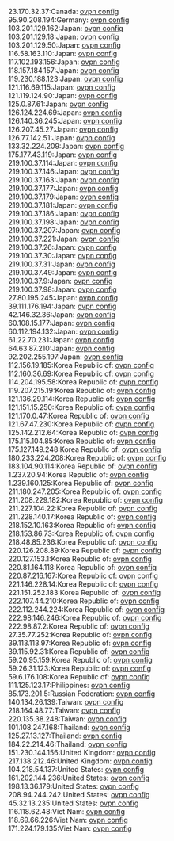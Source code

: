 23.170.32.37:Canada: [ovpn config](vpn/23_170_32_37.ovpn)  
95.90.208.194:Germany: [ovpn config](vpn/95_90_208_194.ovpn)  
103.201.129.162:Japan: [ovpn config](vpn/103_201_129_162.ovpn)  
103.201.129.18:Japan: [ovpn config](vpn/103_201_129_18.ovpn)  
103.201.129.50:Japan: [ovpn config](vpn/103_201_129_50.ovpn)  
116.58.163.110:Japan: [ovpn config](vpn/116_58_163_110.ovpn)  
117.102.193.156:Japan: [ovpn config](vpn/117_102_193_156.ovpn)  
118.157.184.157:Japan: [ovpn config](vpn/118_157_184_157.ovpn)  
119.230.188.123:Japan: [ovpn config](vpn/119_230_188_123.ovpn)  
121.116.69.115:Japan: [ovpn config](vpn/121_116_69_115.ovpn)  
121.119.124.90:Japan: [ovpn config](vpn/121_119_124_90.ovpn)  
125.0.87.61:Japan: [ovpn config](vpn/125_0_87_61.ovpn)  
126.124.224.69:Japan: [ovpn config](vpn/126_124_224_69.ovpn)  
126.140.36.245:Japan: [ovpn config](vpn/126_140_36_245.ovpn)  
126.207.45.27:Japan: [ovpn config](vpn/126_207_45_27.ovpn)  
126.77.142.51:Japan: [ovpn config](vpn/126_77_142_51.ovpn)  
133.32.224.209:Japan: [ovpn config](vpn/133_32_224_209.ovpn)  
175.177.43.119:Japan: [ovpn config](vpn/175_177_43_119.ovpn)  
219.100.37.114:Japan: [ovpn config](vpn/219_100_37_114.ovpn)  
219.100.37.146:Japan: [ovpn config](vpn/219_100_37_146.ovpn)  
219.100.37.163:Japan: [ovpn config](vpn/219_100_37_163.ovpn)  
219.100.37.177:Japan: [ovpn config](vpn/219_100_37_177.ovpn)  
219.100.37.179:Japan: [ovpn config](vpn/219_100_37_179.ovpn)  
219.100.37.181:Japan: [ovpn config](vpn/219_100_37_181.ovpn)  
219.100.37.186:Japan: [ovpn config](vpn/219_100_37_186.ovpn)  
219.100.37.198:Japan: [ovpn config](vpn/219_100_37_198.ovpn)  
219.100.37.207:Japan: [ovpn config](vpn/219_100_37_207.ovpn)  
219.100.37.221:Japan: [ovpn config](vpn/219_100_37_221.ovpn)  
219.100.37.26:Japan: [ovpn config](vpn/219_100_37_26.ovpn)  
219.100.37.30:Japan: [ovpn config](vpn/219_100_37_30.ovpn)  
219.100.37.31:Japan: [ovpn config](vpn/219_100_37_31.ovpn)  
219.100.37.49:Japan: [ovpn config](vpn/219_100_37_49.ovpn)  
219.100.37.9:Japan: [ovpn config](vpn/219_100_37_9.ovpn)  
219.100.37.98:Japan: [ovpn config](vpn/219_100_37_98.ovpn)  
27.80.195.245:Japan: [ovpn config](vpn/27_80_195_245.ovpn)  
39.111.176.194:Japan: [ovpn config](vpn/39_111_176_194.ovpn)  
42.146.32.36:Japan: [ovpn config](vpn/42_146_32_36.ovpn)  
60.108.15.177:Japan: [ovpn config](vpn/60_108_15_177.ovpn)  
60.112.194.132:Japan: [ovpn config](vpn/60_112_194_132.ovpn)  
61.22.70.231:Japan: [ovpn config](vpn/61_22_70_231.ovpn)  
64.63.87.210:Japan: [ovpn config](vpn/64_63_87_210.ovpn)  
92.202.255.197:Japan: [ovpn config](vpn/92_202_255_197.ovpn)  
112.156.19.185:Korea Republic of: [ovpn config](vpn/112_156_19_185.ovpn)  
112.160.36.69:Korea Republic of: [ovpn config](vpn/112_160_36_69.ovpn)  
114.204.195.58:Korea Republic of: [ovpn config](vpn/114_204_195_58.ovpn)  
119.207.215.19:Korea Republic of: [ovpn config](vpn/119_207_215_19.ovpn)  
121.136.29.114:Korea Republic of: [ovpn config](vpn/121_136_29_114.ovpn)  
121.151.15.250:Korea Republic of: [ovpn config](vpn/121_151_15_250.ovpn)  
121.170.0.47:Korea Republic of: [ovpn config](vpn/121_170_0_47.ovpn)  
121.67.47.230:Korea Republic of: [ovpn config](vpn/121_67_47_230.ovpn)  
125.142.212.64:Korea Republic of: [ovpn config](vpn/125_142_212_64.ovpn)  
175.115.104.85:Korea Republic of: [ovpn config](vpn/175_115_104_85.ovpn)  
175.127.149.248:Korea Republic of: [ovpn config](vpn/175_127_149_248.ovpn)  
180.233.224.208:Korea Republic of: [ovpn config](vpn/180_233_224_208.ovpn)  
183.104.90.114:Korea Republic of: [ovpn config](vpn/183_104_90_114.ovpn)  
1.237.20.94:Korea Republic of: [ovpn config](vpn/1_237_20_94.ovpn)  
1.239.160.125:Korea Republic of: [ovpn config](vpn/1_239_160_125.ovpn)  
211.180.247.205:Korea Republic of: [ovpn config](vpn/211_180_247_205.ovpn)  
211.208.229.182:Korea Republic of: [ovpn config](vpn/211_208_229_182.ovpn)  
211.227.104.22:Korea Republic of: [ovpn config](vpn/211_227_104_22.ovpn)  
211.228.140.17:Korea Republic of: [ovpn config](vpn/211_228_140_17.ovpn)  
218.152.10.163:Korea Republic of: [ovpn config](vpn/218_152_10_163.ovpn)  
218.153.86.73:Korea Republic of: [ovpn config](vpn/218_153_86_73.ovpn)  
218.48.85.236:Korea Republic of: [ovpn config](vpn/218_48_85_236.ovpn)  
220.126.208.89:Korea Republic of: [ovpn config](vpn/220_126_208_89.ovpn)  
220.127.153.1:Korea Republic of: [ovpn config](vpn/220_127_153_1.ovpn)  
220.81.164.118:Korea Republic of: [ovpn config](vpn/220_81_164_118.ovpn)  
220.87.216.167:Korea Republic of: [ovpn config](vpn/220_87_216_167.ovpn)  
221.146.228.14:Korea Republic of: [ovpn config](vpn/221_146_228_14.ovpn)  
221.151.252.183:Korea Republic of: [ovpn config](vpn/221_151_252_183.ovpn)  
222.107.44.210:Korea Republic of: [ovpn config](vpn/222_107_44_210.ovpn)  
222.112.244.224:Korea Republic of: [ovpn config](vpn/222_112_244_224.ovpn)  
222.98.146.246:Korea Republic of: [ovpn config](vpn/222_98_146_246.ovpn)  
222.98.87.2:Korea Republic of: [ovpn config](vpn/222_98_87_2.ovpn)  
27.35.77.252:Korea Republic of: [ovpn config](vpn/27_35_77_252.ovpn)  
39.113.113.97:Korea Republic of: [ovpn config](vpn/39_113_113_97.ovpn)  
39.115.92.31:Korea Republic of: [ovpn config](vpn/39_115_92_31.ovpn)  
59.20.95.159:Korea Republic of: [ovpn config](vpn/59_20_95_159.ovpn)  
59.26.31.123:Korea Republic of: [ovpn config](vpn/59_26_31_123.ovpn)  
59.6.176.108:Korea Republic of: [ovpn config](vpn/59_6_176_108.ovpn)  
111.125.123.17:Philippines: [ovpn config](vpn/111_125_123_17.ovpn)  
85.173.201.5:Russian Federation: [ovpn config](vpn/85_173_201_5.ovpn)  
140.134.26.139:Taiwan: [ovpn config](vpn/140_134_26_139.ovpn)  
218.164.48.77:Taiwan: [ovpn config](vpn/218_164_48_77.ovpn)  
220.135.38.248:Taiwan: [ovpn config](vpn/220_135_38_248.ovpn)  
101.108.247.168:Thailand: [ovpn config](vpn/101_108_247_168.ovpn)  
125.27.13.127:Thailand: [ovpn config](vpn/125_27_13_127.ovpn)  
184.22.214.46:Thailand: [ovpn config](vpn/184_22_214_46.ovpn)  
151.230.144.156:United Kingdom: [ovpn config](vpn/151_230_144_156.ovpn)  
217.138.212.46:United Kingdom: [ovpn config](vpn/217_138_212_46.ovpn)  
104.218.54.137:United States: [ovpn config](vpn/104_218_54_137.ovpn)  
161.202.144.236:United States: [ovpn config](vpn/161_202_144_236.ovpn)  
198.13.36.179:United States: [ovpn config](vpn/198_13_36_179.ovpn)  
208.94.244.242:United States: [ovpn config](vpn/208_94_244_242.ovpn)  
45.32.13.235:United States: [ovpn config](vpn/45_32_13_235.ovpn)  
116.118.62.48:Viet Nam: [ovpn config](vpn/116_118_62_48.ovpn)  
118.69.66.226:Viet Nam: [ovpn config](vpn/118_69_66_226.ovpn)  
171.224.179.135:Viet Nam: [ovpn config](vpn/171_224_179_135.ovpn)  
